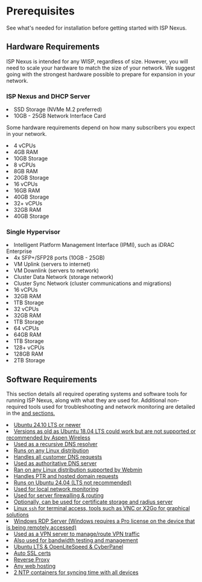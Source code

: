 # Prerequisites

See what's needed for installation before getting started with ISP Nexus.

## Hardware Requirements

ISP Nexus is intended for any WISP, regardless of size. However, you will need
to scale your hardware to match the size of your network. We suggest going
with the strongest hardware possible to prepare for expansion in your network.

### ISP Nexus and DHCP Server

<list>
<li>SSD Storage (NVMe M.2 preferred)</li>
<li>10GB - 25GB Network Interface Card</li>
</list>

Some hardware requirements depend on how many subscribers you expect in your network.

<tabs>
    <tab title="0 - 500">
        <procedure>
            <list>
                <li>4 vCPUs</li>
                <li>4GB RAM</li>
                <li>10GB Storage</li>
            </list>
        </procedure>
    </tab>
    <tab title="500 - 1000">
        <procedure>
            <list>
                <li>8 vCPUs</li>
                <li>8GB RAM</li>
                <li>20GB Storage</li>
            </list>
        </procedure>
    </tab>
    <tab title="1000 - 5000">
        <procedure>
            <list>
                <li>16 vCPUs</li>
                <li>16GB RAM</li>
                <li>40GB Storage</li>
            </list>
        </procedure>
    </tab>
    <tab title="5000+">
        <procedure>
            <list>
                <li>32+ vCPUs</li>
                <li>32GB RAM</li>
                <li>40GB Storage</li>
            </list>
        </procedure>
    </tab>
</tabs>

### Single Hypervisor

<list>
<li>Intelligent Platform Management Interface (IPMI), such as iDRAC Enterprise</li>
<li>4x SFP+/SFP28 ports (10GB - 25GB)
    <list>
        <li>VM Uplink (servers to internet)</li>
        <li>VM Downlink (servers to network)</li>
        <li>Cluster Data Network (storage network)</li>
        <li>Cluster Sync Network (cluster communications and migrations)</li>
    </list>
</li>
</list>

<tabs>
    <tab title="0 - 1000">
        <procedure>
            <list>
                <li>16 vCPUs</li>
                <li>32GB RAM</li>
                <li>1TB Storage</li>
            </list>
        </procedure>
    </tab>
    <tab title="1000 - 2500">
        <procedure>
            <list>
                <li>32 vCPUs</li>
                <li>32GB RAM</li>
                <li>1TB Storage</li>
            </list>
        </procedure>
    </tab>
    <tab title="2500 - 5000">
        <procedure>
            <list>
                <li>64 vCPUs</li>
                <li>64GB RAM</li>
                <li>1TB Storage</li>
            </list>
        </procedure>
    </tab>
    <tab title="5000+">
        <procedure>
            <list>
                <li>128+ vCPUs</li>
                <li>128GB RAM</li>
                <li>2TB Storage</li>
            </list>
        </procedure>
    </tab>
</tabs>

## Software Requirements

<p>
    This section details all required operating systems and software tools for running ISP Nexus,
    along with what they are used for. Additional non-required tools used for troubleshooting
    and network monitoring are detailed in the <a href="Troubleshooting.md"/> and <a href="Operation.md"/> sections.
</p>

<deflist>
<def title="Operating System for running ISP Nexus and DHCP Stream">
    <list>
        <li>
            Ubuntu 24.10 LTS or newer
            <list><li>Versions as old as Ubuntu 18.04 LTS <control>could</control>
            work but are <control>not supported or recommended</control> by Aspen Wireless</li></list>
        </li>
    </list>
</def>
<def title="Unbound DNS">
    <list><li>Used as a recursive DNS resolver</li>
    <li>Runs on any Linux distribution</li>
    <li>Handles all customer DNS requests</li></list>
</def>
<def title="Webmin DNS">
    <list><li>Used as authoritative DNS server</li>
    <li>Ran on any Linux distribution supported by Webmin</li>
    <li>Handles PTR and hosted domain requests</li></list>
</def>
<def title="LibreNMS">
    <list><li>Runs on Ubuntu 24.04 (LTS not recommended)</li>
    <li>Used for local network monitoring</li></list>
</def>
<def title="pfSense">
    <list><li>Used for server firewalling & routing</li>
    <li>Optionally, can be used for certificate storage and radius server</li></list>
</def>
<def title="Remote Desktop Solution">
    <list><li>Linux <code>ssh</code> for terminal access, tools such as VNC or X2Go for graphical solutions</li>
    <li>Windows RDP Server (Windows requires a Pro license on the device that is being remotely accessed)</li></list>
</def>
<def title="MikroTik Cloud Hosted Router (CHR)">
    <list><li>Used as a VPN server to manage/route VPN traffic</li>
    <li>Also used for bandwidth testing and management</li></list>
</def>
<def title="Web Server">
    <list><li>Ubuntu LTS & OpenLiteSpeed & CyberPanel</li>
    <li>Auto SSL certs</li>
    <li>Reverse Proxy</li>
    <li>Any web hosting</li></list>
</def>
<def title="NTP Servers">
    <list><li>2 NTP containers for syncing time with all devices</li></list>
</def>
</deflist>
